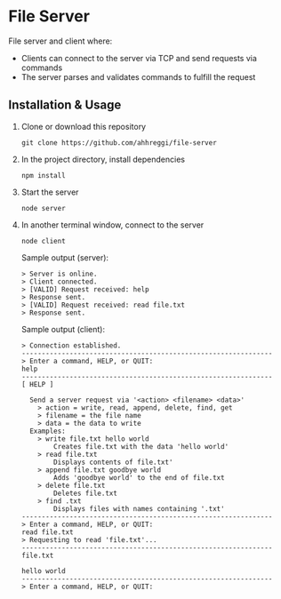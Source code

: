 # File Server

File server and client where:
- Clients can connect to the server via TCP and send requests via commands
- The server parses and validates commands to fulfill the request

## Installation & Usage
1. Clone or download this repository
    ```
    git clone https://github.com/ahhreggi/file-server
    ```
2. In the project directory, install dependencies
    ```
   npm install
    ```
3. Start the server
    ```
    node server
    ```
4. In another terminal window, connect to the server
    ```
    node client
    ```
    Sample output (server):
    ```
    > Server is online.
    > Client connected.
    > [VALID] Request received: help
    > Response sent.
    > [VALID] Request received: read file.txt
    > Response sent.
    ```
    Sample output (client):
    ```
    > Connection established.
    ---------------------------------------------------------------
    > Enter a command, HELP, or QUIT:
    help
    ---------------------------------------------------------------
    [ HELP ]

      Send a server request via '<action> <filename> <data>'
        > action = write, read, append, delete, find, get
        > filename = the file name
        > data = the data to write
      Examples:
        > write file.txt hello world
            Creates file.txt with the data 'hello world'
        > read file.txt
            Displays contents of file.txt'
        > append file.txt goodbye world
            Adds 'goodbye world' to the end of file.txt
        > delete file.txt
            Deletes file.txt
        > find .txt
            Displays files with names containing '.txt'
    ---------------------------------------------------------------
    > Enter a command, HELP, or QUIT:
    read file.txt
    > Requesting to read 'file.txt'...
    ---------------------------------------------------------------
    file.txt

    hello world
    ---------------------------------------------------------------
    > Enter a command, HELP, or QUIT:
    ```